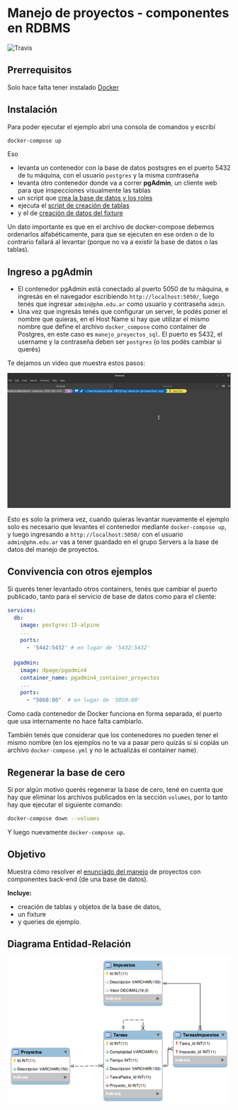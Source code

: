 # Manejo de proyectos - componentes en RDBMS

![Travis](https://travis-ci.org/uqbar-project/eg-manejo-proyectos-sql.svg?branch=master)


## Prerrequisitos

Solo hace falta tener instalado [Docker](https://www.docker.com/)

## Instalación

Para poder ejecutar el ejemplo abrí una consola de comandos y escribí

```bash
docker-compose up
```

Eso

- levanta un contenedor con la base de datos postsgres en el puerto 5432 de tu máquina, con el usuario `postgres` y la misma contraseña
- levanta otro contenedor donde va a correr **pgAdmin**, un cliente web para que inspecciones visualmente las tablas
- un script que [crea la base de datos y los roles](init_db.sh)
- ejecuta el [script de creación de tablas](10_ManejoProyectos_DDL_MySQL.sql)
- y el de [creación de datos del fixture](20_ManejoProyectos_Fixture_MySQL.sql)

Un dato importante es que en el archivo de docker-compose debemos ordenarlos alfabéticamente, para que se ejecuten en ese orden o de lo contrario fallará al levantar (porque no va a existir la base de datos o las tablas).

## Ingreso a pgAdmin

- El contenedor pgAdmin está conectado al puerto 5050 de tu máquina, e ingresás en el navegador escribiendo `http://localhost:5050/`, luego tenés que ingresar `admin@phm.edu.ar` como usuario y contraseña `admin`. 
- Una vez que ingresás tenés que configurar un server, le podés poner el nombre que quieras, en el Host Name sí hay que utilizar el mismo nombre que define el archivo `docker_compose` como container de Postgres, en este caso es `manejo_proyectos_sql`. El puerto es 5432, el username y la contraseña deben ser `postgres` (o los podés cambiar si querés)

Te dejamos un video que muestra estos pasos:

![configuración pgAdmin](./images/pgAdmin.gif)

Esto es solo la primera vez, cuando quieras levantar nuevamente el ejemplo solo es necesario que levantes el contenedor mediante `docker-compose up`, y luego ingresando a `http://localhost:5050/` con el usuario `admin@phm.edu.ar` vas a tener guardado en el grupo Servers a la base de datos del manejo de proyectos.

## Convivencia con otros ejemplos

Si querés tener levantado otros containers, tenés que cambiar el puerto publicado, tanto para el servicio de base de datos como para el cliente:

```yml
services:
  db:
    image: postgres:15-alpine
    ...
    ports:
      - '5442:5432' # en lugar de '5432:5432'

  pgadmin:
    image: dpage/pgadmin4
    container_name: pgadmin4_container_proyectos
    ...
    ports:
      - "5060:80"  # en lugar de '5050:80'
```

Como cada contenedor de Docker funciona en forma separada, el puerto que usa internamente no hace falta cambiarlo. 

También tenés que considerar que los contenedores no pueden tener el mismo nombre (en los ejemplos no te va a pasar pero quizás sí si copiás un archivo `docker-compose.yml` y no le actualizás el container name).

## Regenerar la base de cero

Si por algún motivo querés regenerar la base de cero, tené en cuenta que hay que eliminar los archivos publicados en la sección `volumes`, por lo tanto hay que ejecutar el siguiente comando:

```bash
docker-compose down --volumes
```

Y luego nuevamente `docker-compose up`.

## Objetivo

Muestra cómo resolver el [enunciado del manejo](https://docs.google.com/document/d/1ouK1dvoLmHaesuwOHp4EsHUKVGZSATJwGL94g9roZfE/edit) de proyectos con componentes back-end (de una base de datos). 

**Incluye:** 

* creación de tablas y objetos de la base de datos, 
* un fixture 
* y queries de ejemplo.

## Diagrama Entidad-Relación

![DER](images/DER_manejoProyectos.png)
